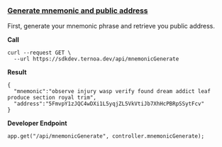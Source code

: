 ### [Generate mnemonic and public address](./api.md)
First, generate your mnemonic phrase and retrieve you public address. 

**Call**
```
curl --request GET \ 
  --url https://sdkdev.ternoa.dev/api/mnemonicGenerate
```
**Result**
```
{
  "mnemonic":"observe injury wasp verify found dream addict leaf produce section royal trim",
  "address":"5FmvpY1zJQC4wDXi1L5yqjZL5VkVtiJb7XhHcPBRpSSytFcv"
}
```
**Developer Endpoint**
```
app.get("/api/mnemonicGenerate", controller.mnemonicGenerate);
```
